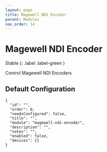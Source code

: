 ```yaml
---
layout: page
title: Magewell NDI Encoder
parent: Modules
nav_order: 14
---
```


# Magewell NDI Encoder

Stable
{: .label .label-green }

Control Magewell NDI Encoders

## Default Configuration

```
{
  "id": "",
  "order": 0,
  "needsConfigured": false,
  "title": "",
  "module": "magewell-ndi-encoder",
  "description": "",
  "notes": "",
  "enabled": false,
  "devices": {}
}
```

